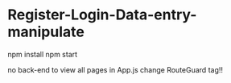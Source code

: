 # Register-Login-Data-entry-manipulate

npm install
npm start

no back-end
to view all pages in App.js change RouteGuard tag!!
